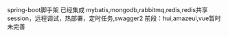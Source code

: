 spring-boot脚手架
已经集成 mybatis,mongodb,rabbitmq,redis,redis共享session，远程调试，热部署，定时任务,swagger2
前段：hui,amazeui,vue暂时未完善
